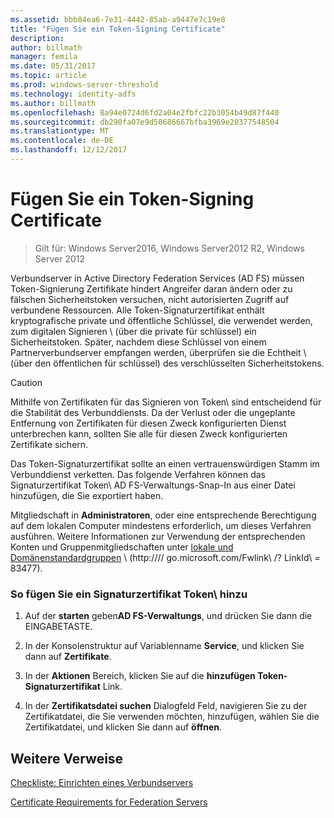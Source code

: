 ```yaml
---
ms.assetid: bbb84ea6-7e31-4442-85ab-a9447e7c19e8
title: "Fügen Sie ein Token-Signing Certificate"
description: 
author: billmath
manager: femila
ms.date: 05/31/2017
ms.topic: article
ms.prod: windows-server-threshold
ms.technology: identity-adfs
ms.author: billmath
ms.openlocfilehash: 8a94e0724d6fd2a04e2fbfc22b3054b49d87f440
ms.sourcegitcommit: db290fa07e9d50686667bfba3969e20377548504
ms.translationtype: MT
ms.contentlocale: de-DE
ms.lasthandoff: 12/12/2017
---
```

# <a name="add-a-token-signing-certificate"></a>Fügen Sie ein Token-Signing Certificate

>Gilt für: Windows Server2016, Windows Server2012 R2, Windows Server 2012

Verbundserver in Active Directory Federation Services \(AD FS\) müssen Token\-Signierung Zertifikate hindert Angreifer daran ändern oder zu fälschen Sicherheitstoken versuchen, nicht autorisierten Zugriff auf verbundene Ressourcen. Alle Token\-Signaturzertifikat enthält kryptografische private und öffentliche Schlüssel, die verwendet werden, zum digitalen Signieren \ (über die private für schlüssel\) ein Sicherheitstoken. Später, nachdem diese Schlüssel von einem Partnerverbundserver empfangen werden, überprüfen sie die Echtheit \ (über den öffentlichen für schlüssel\) des verschlüsselten Sicherheitstokens.  
  
> [!CAUTION]  
> Mithilfe von Zertifikaten für das Signieren von Token\ sind entscheidend für die Stabilität des Verbunddiensts. Da der Verlust oder die ungeplante Entfernung von Zertifikaten für diesen Zweck konfigurierten Dienst unterbrechen kann, sollten Sie alle für diesen Zweck konfigurierten Zertifikate sichern.  
  
Das Token\-Signaturzertifikat sollte an einen vertrauenswürdigen Stamm im Verbunddienst verketten. Das folgende Verfahren können das Signaturzertifikat Token\ AD FS-Verwaltungs-Snap-In aus einer Datei hinzufügen, die Sie exportiert haben.  
  
Mitgliedschaft in **Administratoren**, oder eine entsprechende Berechtigung auf dem lokalen Computer mindestens erforderlich, um dieses Verfahren ausführen.  Weitere Informationen zur Verwendung der entsprechenden Konten und Gruppenmitgliedschaften unter [lokale und Domänenstandardgruppen](https://go.microsoft.com/fwlink/?LinkId=83477) \ (http:///\/ go.microsoft.com\/Fwlink\ /? LinkId\ = 83477\).   
  
### <a name="to-add-a-token-signing-certificate"></a>So fügen Sie ein Signaturzertifikat Token\ hinzu  
  
1.  Auf der **starten** geben**AD FS-Verwaltungs**, und drücken Sie dann die EINGABETASTE.  
  
2.  In der Konsolenstruktur auf Variablenname **Service**, und klicken Sie dann auf **Zertifikate**.  
  
3.  In der **Aktionen** Bereich, klicken Sie auf die **hinzufügen Token\-Signaturzertifikat** Link.  
  
4.  In der **Zertifikatsdatei suchen** Dialogfeld Feld, navigieren Sie zu der Zertifikatdatei, die Sie verwenden möchten, hinzufügen, wählen Sie die Zertifikatdatei, und klicken Sie dann auf **öffnen**.  
  
## <a name="additional-references"></a>Weitere Verweise  
[Checkliste: Einrichten eines Verbundservers](Checklist--Setting-Up-a-Federation-Server.md)  
  
[Certificate Requirements for Federation Servers](https://technet.microsoft.com/library/dd807040.aspx)  
  

